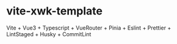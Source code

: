 # vite-xwk-template
Vite + Vue3 + Typescript + VueRouter + Pinia + Eslint + Prettier + LintStaged + Husky + CommitLint
